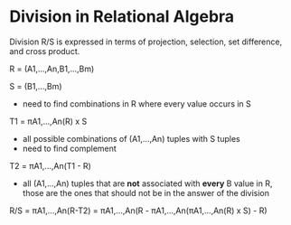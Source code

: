 # Division in Relational Algebra
Division R/S is expressed in terms of projection, selection, set difference, and cross product.

  R = (A1,...,An,B1,...,Bm)

  S = (B1,...,Bm)
  - need to find combinations in R where every value occurs in S

T1 = πA1,...,An(R) x S
  - all possible combinations of (A1,...,An) tuples with S tuples
  - need to find complement

T2 = πA1,...,An(T1 - R)
  - all (A1,...,An) tuples that are __not__ associated with __every__ B value in R, those are the ones that should not be in the answer of the division

R/S = πA1,...,An(R-T2)
    = πA1,...,An(R - πA1,...,An(πA1,...,An(R) x S) - R)
